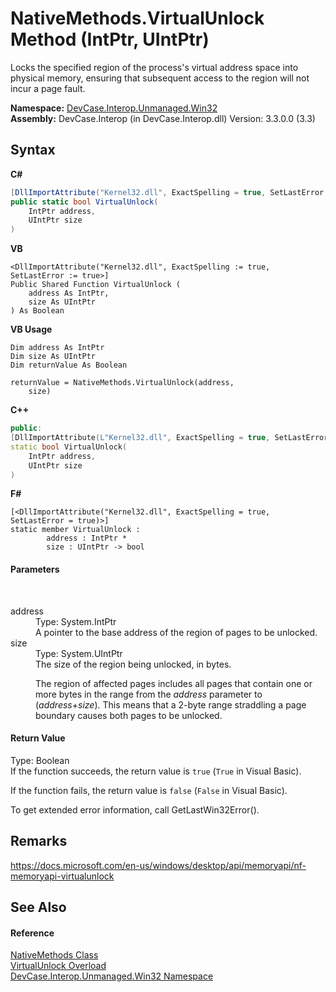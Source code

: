 # NativeMethods.VirtualUnlock Method (IntPtr, UIntPtr)
 

Locks the specified region of the process's virtual address space into physical memory, ensuring that subsequent access to the region will not incur a page fault.

**Namespace:**&nbsp;<a href="N_DevCase_Interop_Unmanaged_Win32">DevCase.Interop.Unmanaged.Win32</a><br />**Assembly:**&nbsp;DevCase.Interop (in DevCase.Interop.dll) Version: 3.3.0.0 (3.3)

## Syntax

**C#**<br />
``` C#
[DllImportAttribute("Kernel32.dll", ExactSpelling = true, SetLastError = true)]
public static bool VirtualUnlock(
	IntPtr address,
	UIntPtr size
)
```

**VB**<br />
``` VB
<DllImportAttribute("Kernel32.dll", ExactSpelling := true, SetLastError := true>]
Public Shared Function VirtualUnlock ( 
	address As IntPtr,
	size As UIntPtr
) As Boolean
```

**VB Usage**<br />
``` VB Usage
Dim address As IntPtr
Dim size As UIntPtr
Dim returnValue As Boolean

returnValue = NativeMethods.VirtualUnlock(address, 
	size)
```

**C++**<br />
``` C++
public:
[DllImportAttribute(L"Kernel32.dll", ExactSpelling = true, SetLastError = true)]
static bool VirtualUnlock(
	IntPtr address, 
	UIntPtr size
)
```

**F#**<br />
``` F#
[<DllImportAttribute("Kernel32.dll", ExactSpelling = true, SetLastError = true)>]
static member VirtualUnlock : 
        address : IntPtr * 
        size : UIntPtr -> bool 

```


#### Parameters
&nbsp;<dl><dt>address</dt><dd>Type: System.IntPtr<br />A pointer to the base address of the region of pages to be unlocked.</dd><dt>size</dt><dd>Type: System.UIntPtr<br />The size of the region being unlocked, in bytes. 

 The region of affected pages includes all pages that contain one or more bytes in the range from the *address* parameter to (*address*+*size*). This means that a 2-byte range straddling a page boundary causes both pages to be unlocked.</dd></dl>

#### Return Value
Type: Boolean<br />If the function succeeds, the return value is `true` (`True` in Visual Basic). 

 If the function fails, the return value is `false` (`False` in Visual Basic). 

 To get extended error information, call GetLastWin32Error().

## Remarks
<a href="https://docs.microsoft.com/en-us/windows/desktop/api/memoryapi/nf-memoryapi-virtualunlock" target="_blank">https://docs.microsoft.com/en-us/windows/desktop/api/memoryapi/nf-memoryapi-virtualunlock</a>

## See Also


#### Reference
<a href="T_DevCase_Interop_Unmanaged_Win32_NativeMethods">NativeMethods Class</a><br /><a href="Overload_DevCase_Interop_Unmanaged_Win32_NativeMethods_VirtualUnlock">VirtualUnlock Overload</a><br /><a href="N_DevCase_Interop_Unmanaged_Win32">DevCase.Interop.Unmanaged.Win32 Namespace</a><br />